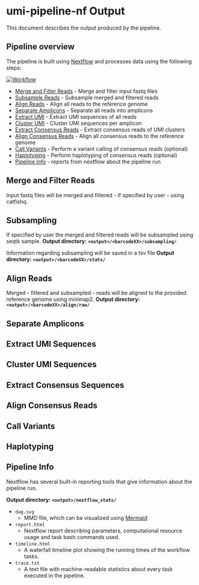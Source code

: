 # umi-pipeline-nf Output
This document describes the output produced by the pipeline.

## Pipeline overview
The pipeline is built using [Nextflow](https://www.nextflow.io/) and processes data using the following steps:

[![Workflow](https://mermaid.ink/img/pako:eNqlWPFv2jgU_lci3y-txFWBwcbQtVLahh0SlB6BSdtyitzEKdGFJBcn21jT_u334qyE2A6GW_ghxvb3vef37M88npAbewSNkB_G39w1TjNteW1HdqTBQ_OHxxQnay2nJHWCKMkz7YuNNBv9XU0on3rMyc5s9IcfR5lGgx_ksqdfaSsY1SblqI3OaxDNtiFpQDU_CMMRzdL4HzL6Tdf1TtX-_VvgZeuRnnyXm6x7qw4f0-xfJ8GUnp013Xl7pdWDjheksJLz83Oe4IF4EiT0tkNS4pOURC6RAHdjPJxEnla1uGDjCIdbShyKNwkEqRFw4CBuFsQRy9KrF00En4YupMGoZmgWmyFJBU9xSjp47MvLy14u9tfIpak1QynBHuVjXbeSNHYJ5NCNk22Zry88S_Pbzfz-k3Nt3ja27SvHhqSPpHJHoJmZiw-mMzas5V9SLKSMrTmIHgWstbq2jNn9dHL3QW4XJ9UyRavGvbMwjVtLbhPMZS1IC8wtD2A9ksHucfJNwBaMBYJbc2neLJ3VbMJWbUhZ3DCnGUkF8M10ZS3NhRQDpyBONxjyHoSAbeVYmOP5YmYsnfFkClzOIc4kDgO6bqW6n08n1p8HGcocuHFESURzeR5u5neWeWetlPHc0agju-NUx_iAdz_XpfBwF_faP2Xoa_9UsfMDOPmKCI4nd8ZU4eVXnAY4AidxWJ4lZ5NnoPBfiUi4Wlrm4qN5FIufEvKAt0T0a7wwzWvjk3mcN2EMTKI4TOdA09SFugUx8YJSp_c14omn2Buz0bMMzfkiMHDjDRbJxaZdXl4V8C4ECW0XVxGzJ0Ht1piiMmwl6XDwCS1ksntQk0sGeTQVwWZAiVAfVHHmL7PuVeYLUa9V7v4_itehptuyQEsGGyBe5NXXQAP-Ux5aJakxuUXWj9b_BllTz1V634A2hPwkZLuEnyL3sggeckiYIo-qINqnCLwQIE6tj5J07vjxcqNWLEZQvAp6oVL8oxl34l4o5f9ozkroi8P3QLvi7X7pMxWpf_ezHVKo9urJHK3pPIlJnYhfopMk4Zf4-BycHLU9MYUCrGrsl5NQu_DlDD9JmFJN4MtPtqeEOoi7HDWeqfygDoILZIMDD-rypxJno2xNNlC3jaDpER_nIdTTdvQMU3GexdY2ctHIxyElHZQnHs7IbYChnNzsehMcodET-o5G3W7vYqDrg8Gw977_Bl7dDtpC98VwMNT7erfffzd4M-wOnjvoRxwDg37xvq_3u-8GPejt9d8Ohh1E4CDF6az674D9hcBMfGaALM3J839DY5zs?type=png)](https://mermaid-js.github.io/mermaid-live-editor/edit#pako:eNqlWPFv2jgU_lci3y-txFWBwcbQtVLahh0SlB6BSdtyitzEKdGFJBcn21jT_u334qyE2A6GW_ghxvb3vef37M88npAbewSNkB_G39w1TjNteW1HdqTBQ_OHxxQnay2nJHWCKMkz7YuNNBv9XU0on3rMyc5s9IcfR5lGgx_ksqdfaSsY1SblqI3OaxDNtiFpQDU_CMMRzdL4HzL6Tdf1TtX-_VvgZeuRnnyXm6x7qw4f0-xfJ8GUnp013Xl7pdWDjheksJLz83Oe4IF4EiT0tkNS4pOURC6RAHdjPJxEnla1uGDjCIdbShyKNwkEqRFw4CBuFsQRy9KrF00En4YupMGoZmgWmyFJBU9xSjp47MvLy14u9tfIpak1QynBHuVjXbeSNHYJ5NCNk22Zry88S_Pbzfz-k3Nt3ja27SvHhqSPpHJHoJmZiw-mMzas5V9SLKSMrTmIHgWstbq2jNn9dHL3QW4XJ9UyRavGvbMwjVtLbhPMZS1IC8wtD2A9ksHucfJNwBaMBYJbc2neLJ3VbMJWbUhZ3DCnGUkF8M10ZS3NhRQDpyBONxjyHoSAbeVYmOP5YmYsnfFkClzOIc4kDgO6bqW6n08n1p8HGcocuHFESURzeR5u5neWeWetlPHc0agju-NUx_iAdz_XpfBwF_faP2Xoa_9UsfMDOPmKCI4nd8ZU4eVXnAY4AidxWJ4lZ5NnoPBfiUi4Wlrm4qN5FIufEvKAt0T0a7wwzWvjk3mcN2EMTKI4TOdA09SFugUx8YJSp_c14omn2Buz0bMMzfkiMHDjDRbJxaZdXl4V8C4ECW0XVxGzJ0Ht1piiMmwl6XDwCS1ksntQk0sGeTQVwWZAiVAfVHHmL7PuVeYLUa9V7v4_itehptuyQEsGGyBe5NXXQAP-Ux5aJakxuUXWj9b_BllTz1V634A2hPwkZLuEnyL3sggeckiYIo-qINqnCLwQIE6tj5J07vjxcqNWLEZQvAp6oVL8oxl34l4o5f9ozkroi8P3QLvi7X7pMxWpf_ezHVKo9urJHK3pPIlJnYhfopMk4Zf4-BycHLU9MYUCrGrsl5NQu_DlDD9JmFJN4MtPtqeEOoi7HDWeqfygDoILZIMDD-rypxJno2xNNlC3jaDpER_nIdTTdvQMU3GexdY2ctHIxyElHZQnHs7IbYChnNzsehMcodET-o5G3W7vYqDrg8Gw977_Bl7dDtpC98VwMNT7erfffzd4M-wOnjvoRxwDg37xvq_3u-8GPejt9d8Ohh1E4CDF6az674D9hcBMfGaALM3J839DY5zs)


* [Merge and Filter Reads](#merge-and-filter-reads) - Merge and filter input fastq files
* [Subsample Reads](#subsampling) - Subsample merged and filtered reads
* [Align Reads](#align-reads) - Align all reads to the reference genome
* [Separate Amplicons](#separate-amplicons) - Separate all reads into amplicons
* [Extract UMI](#extract-umi-sequences) - Extract UMI sequences of all reads
* [Cluster UMI](#cluster-umi-sequences) - Cluster UMI sequences per amplicon  
* [Extract Consensus Reads](#extract-conensus-sequences) - Extract consensus reads of UMI clusters  
* [Align Consensus Reads](#align-consensus-reads) - Align all consensus reads to the reference genome 
* [Call Variants](#call-variants) - Perform a variant calling of consensus reads (optional)
* [Haplotyping](#haplotyping) - Perform haplotyping of consensus reads (optional)
* [Pipeline Info](#pipeline-info) - reports from nextflow about the pipeline run

## Merge and Filter Reads
Input fastq files will be merged and filtered - if specified by user - using catfishq.

## Subsampling
If specified by user the merged and filtered reads will be subsampled using seqtk sample.
**Output directory: `<output>/<barcodeXX>/subsampling/`**

Information regarding subsampling will be saved in a tsv file 
**Output directory: `<output>/<barcodeXX>/stats/`**

## Align Reads
Merged - filtered and subsampled - reads will be aligned to the provided reference genome using minimap2.
**Output directory: `<output>/<barcodeXX>/align/raw/`**

## Separate Amplicons

## Extract UMI Sequences

## Cluster UMI Sequences

## Extract Consensus Sequences

## Align Consensus Reads

## Call Variants

## Haplotyping

## Pipeline Info
Nextflow has several built-in reporting tools that give information about the pipeline run.

**Output directory: `<output>/nextflow_stats/`**

* `dag.svg`
  * MMD file, which can be visualized using [Mermaid](https://mermaid-js.github.io/mermaid/#/)
* `report.html`
  * Nextflow report describing parameters, computational resource usage and task bash commands used.
* `timeline.html`
  * A waterfall timeline plot showing the running times of the workflow tasks.
* `trace.txt`
  * A text file with machine-readable statistics about every task executed in the pipeline.
